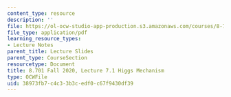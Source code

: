 ```yaml
---
content_type: resource
description: ''
file: https://ol-ocw-studio-app-production.s3.amazonaws.com/courses/8-701-introduction-to-nuclear-and-particle-physics-fall-2020/38973fb7c4c33b3cedf0c67f9430df39_MIT8_701f20_lec7.1.pdf
file_type: application/pdf
learning_resource_types:
- Lecture Notes
parent_title: Lecture Slides
parent_type: CourseSection
resourcetype: Document
title: 8.701 Fall 2020, Lecture 7.1 Higgs Mechanism
type: OCWFile
uid: 38973fb7-c4c3-3b3c-edf0-c67f9430df39
---
```

